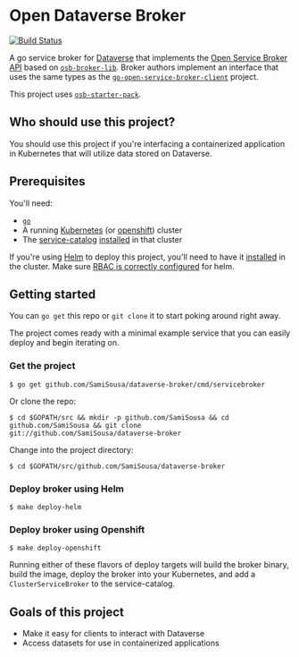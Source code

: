 # Open Dataverse Broker

[![Build Status](https://travis-ci.org/SamiSousa/dataverse-broker.svg?branch=master)](https://travis-ci.org/SamiSousa/dataverse-broker "Travis")


A go service broker for [Dataverse](https://dataverse.org) that implements the
[Open Service Broker API](https://github.com/openservicebrokerapi/servicebroker) based on
[`osb-broker-lib`](https://github.com/pmorie/osb-broker-lib). Broker authors
implement an interface that uses the same types as the
[`go-open-service-broker-client`](https://github.com/pmorie/go-open-service-broker-client)
project.

This project uses [`osb-starter-pack`](https://github.com/pmorie/osb-starter-pack).

## Who should use this project?

You should use this project if you're interfacing a containerized application in Kubernetes that will utilize data stored on Dataverse.

## Prerequisites

You'll need:

- [`go`](https://golang.org/dl/)
- A running [Kubernetes](https://github.com/kubernetes/kubernetes) (or [openshift](https://github.com/openshift/origin/)) cluster
- The [service-catalog](https://github.com/kubernetes-incubator/service-catalog)
  [installed](https://github.com/kubernetes-incubator/service-catalog/blob/master/docs/install.md)
  in that cluster

If you're using [Helm](https://helm.sh) to deploy this project, you'll need to
have it [installed](https://docs.helm.sh/using_helm/#quickstart) in the cluster.
Make sure [RBAC is correctly configured](https://docs.helm.sh/using_helm/#rbac)
for helm.

## Getting started

You can `go get` this repo or `git clone` it to start poking around right away.

The project comes ready with a minimal example service that you can easily
deploy and begin iterating on.

### Get the project

```console
$ go get github.com/SamiSousa/dataverse-broker/cmd/servicebroker
```

Or clone the repo:

```console
$ cd $GOPATH/src && mkdir -p github.com/SamiSousa && cd github.com/SamiSousa && git clone git://github.com/SamiSousa/dataverse-broker
```

Change into the project directory:

```console
$ cd $GOPATH/src/github.com/SamiSousa/dataverse-broker
```

### Deploy broker using Helm

```console
$ make deploy-helm
```

### Deploy broker using Openshift

```console
$ make deploy-openshift
```

Running either of these flavors of deploy targets will build the broker binary,
build the image, deploy the broker into your Kubernetes, and add a
`ClusterServiceBroker` to the service-catalog.

## Goals of this project

- Make it easy for clients to interact with Dataverse
- Access datasets for use in containerized applications

